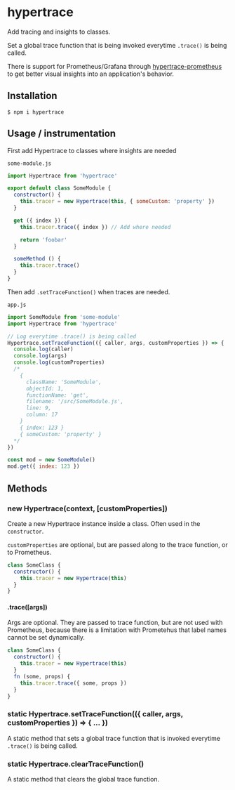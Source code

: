 # hypertrace

Add tracing and insights to classes.

Set a global trace function that is being invoked everytime `.trace()` is being called.

There is support for Prometheus/Grafana through [hypertrace-prometheus](https://github.com/holepunchto/hypertrace-prometheus) to get better visual insights into an application's behavior.

## Installation

```
$ npm i hypertrace
```

## Usage / instrumentation

First add Hypertrace to classes where insights are needed

`some-module.js`
``` js
import Hypertrace from 'hypertrace'

export default class SomeModule {
  constructor() {
    this.tracer = new Hypertrace(this, { someCustom: 'property' })
  }

  get ({ index }) {
    this.tracer.trace({ index }) // Add where needed

    return 'foobar'
  }

  someMethod () {
    this.tracer.trace()
  }
}
```

Then add `.setTraceFunction()` when traces are needed.

`app.js`
``` js
import SomeModule from 'some-module'
import Hypertrace from 'hypertrace'

// Log everytime .trace() is being called
Hypertrace.setTraceFunction(({ caller, args, customProperties }) => {
  console.log(caller)
  console.log(args)
  console.log(customProperties)
  /*
    {
      className: 'SomeModule',
      objectId: 1,
      functionName: 'get',
      filename: '/src/SomeModule.js',
      line: 9,
      column: 17
    }
    { index: 123 }
    { someCustom: 'property' }
  */
})

const mod = new SomeModule()
mod.get({ index: 123 })
```

## Methods

### new Hypertrace(context, [customProperties])

Create a new Hypertrace instance inside a class. Often used in the `constructor`.

`customProperties` are optional, but are passed along to the trace function, or to Prometheus.

``` js
class SomeClass {
  constructor() {
    this.tracer = new Hypertrace(this)
  }
}
```

#### .trace([args])

Args are optional. They are passed to trace function, but are not used with Prometheus, because there is a limitation with Prometehus that label names cannot be set dynamically.

``` js
class SomeClass {
  constructor() {
    this.tracer = new Hypertrace(this)
  }
  fn (some, props) {
    this.tracer.trace({ some, props })
  }
}
```

### static Hypertrace.setTraceFunction(({ caller, args, customProperties }) => { ... })

A static method that sets a global trace function that is invoked everytime `.trace()` is being called.

### static Hypertrace.clearTraceFunction()

A static method that clears the global trace function.
